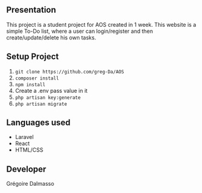 ## Presentation 
This project is a student project for AOS created in 1 week.
This website is a simple To-Do list, where a user can login/register and then create/update/delete his own tasks.

## Setup Project
1) `git clone https://github.com/greg-Da/AOS`
2) `composer install`
3) `npm install`
4) Create a .env pass value in it
5) `php artisan key:generate`
6) `php artisan migrate`

## Languages used
- Laravel
- React
- HTML/CSS

## Developer
Grégoire Dalmasso
